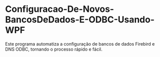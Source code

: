 # Configuracao-De-Novos-BancosDeDados-E-ODBC-Usando-WPF
Este programa automatiza a configuração de bancos de dados Firebird e DNS ODBC, tornando o processo rápido e fácil.
